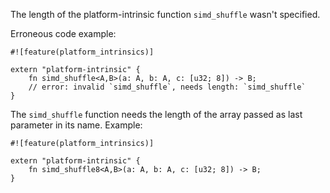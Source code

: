 The length of the platform-intrinsic function `simd_shuffle` wasn't specified.

Erroneous code example:

```compile_fail,E0439
#![feature(platform_intrinsics)]

extern "platform-intrinsic" {
    fn simd_shuffle<A,B>(a: A, b: A, c: [u32; 8]) -> B;
    // error: invalid `simd_shuffle`, needs length: `simd_shuffle`
}
```

The `simd_shuffle` function needs the length of the array passed as
last parameter in its name. Example:

```
#![feature(platform_intrinsics)]

extern "platform-intrinsic" {
    fn simd_shuffle8<A,B>(a: A, b: A, c: [u32; 8]) -> B;
}
```

